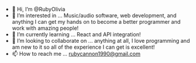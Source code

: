 - 👋 Hi, I’m @RubyOlivia
- 👀 I’m interested in ... Music/audio software, web development, and anything I can get my hands on to become a better programmer and work with amazing people!
- 🌱 I’m currently learning ... React and API integration!
- 💞️ I’m looking to collaborate on ... anything at all, I love programming and am new to it so all of the experience I can get is excellent!
- 📫 How to reach me ... rubycannon1990@gmail.com

<!---
RubyOlivia/RubyOlivia is a ✨ special ✨ repository because its `README.md` (this file) appears on your GitHub profile.
You can click the Preview link to take a look at your changes.
--->
